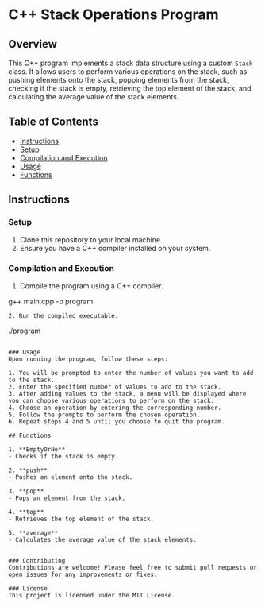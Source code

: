 # C++ Stack Operations Program

## Overview
This C++ program implements a stack data structure using a custom `Stack` class. It allows users to perform various operations on the stack, such as pushing elements onto the stack, popping elements from the stack, checking if the stack is empty, retrieving the top element of the stack, and calculating the average value of the stack elements.

## Table of Contents
- [Instructions](#instructions)
- [Setup](#setup)
- [Compilation and Execution](#compilation-and-execution)
- [Usage](#usage)
- [Functions](#functions)

## Instructions

### Setup
1. Clone this repository to your local machine.
2. Ensure you have a C++ compiler installed on your system.

### Compilation and Execution
1. Compile the program using a C++ compiler.

g++ main.cpp -o program
```
2. Run the compiled executable.
```
./program
```

### Usage
Upon running the program, follow these steps:

1. You will be prompted to enter the number of values you want to add to the stack.
2. Enter the specified number of values to add to the stack.
3. After adding values to the stack, a menu will be displayed where you can choose various operations to perform on the stack.
4. Choose an operation by entering the corresponding number.
5. Follow the prompts to perform the chosen operation.
6. Repeat steps 4 and 5 until you choose to quit the program.

## Functions

1. **EmptyOrNo**
- Checks if the stack is empty.

2. **push**
- Pushes an element onto the stack.

3. **pop**
- Pops an element from the stack.

4. **top**
- Retrieves the top element of the stack.

5. **average**
- Calculates the average value of the stack elements.


### Contributing
Contributions are welcome! Please feel free to submit pull requests or open issues for any improvements or fixes.

### License
This project is licensed under the MIT License.

